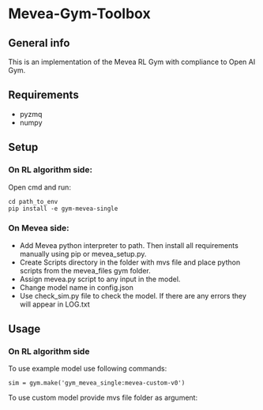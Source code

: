 # Mevea-Gym-Toolbox

## General info
This is an implementation of the Mevea RL Gym with compliance to Open AI Gym.

    
## Requirements

- pyzmq
- numpy
    
## Setup

### On RL algorithm side:

Open cmd and run:
```
cd path_to_env
pip install -e gym-mevea-single
```

### On Mevea side:

- Add Mevea python interpreter to path. Then install all requirements manually using pip or mevea_setup.py.
- Create Scripts directory in the folder with mvs file and place python scripts from the mevea_files gym folder.
- Assign mevea.py script to any input in the model.
- Change model name in config.json
- Use check_sim.py file to check the model. If there are any errors they will appear in LOG.txt

## Usage

### On RL algorithm side

To use example model use following commands:
    
```
sim = gym.make('gym_mevea_single:mevea-custom-v0')
```

To use custom model provide mvs file folder as argument:
```
